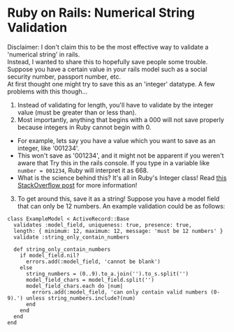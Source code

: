 # Ruby on Rails: Numerical String Validation
Disclaimer: I don't claim this to be the most effective way to validate a 'numerical string' in rails.<br>
Instead, I wanted to share this to hopefully save people some trouble.<br>
Suppose you have a certain value in your rails model such as a social security number, passport number, etc.<br>
At first thought one might try to save this as an 'integer' datatype. A few problems with this though...<br>
1. Instead of validating for length, you'll have to validate by the integer value (must be greater than or less than).
2. Most importantly, anything that begins with a 000 will not save properly because integers in Ruby cannot begin with 0.
- For example, lets say you have a value which you want to save as an integer, like '001234'.
- This won't save as '001234', and it might not be apparent if you weren't aware that Try this in the rails console. If you type in a variable like `number = 001234`, Ruby will interpret it as 668.
- What is the science behind this? It's all in Ruby's Integer class! Read [this StackOverflow post](http://stackoverflow.com/questions/28545559/how-to-work-with-leading-zeros-in-integers) for more information!
3. To get around this, save it as a string! Suppose you have a model field that can only be 12 numbers. An example validation could be as follows:

```
class ExampleModel < ActiveRecord::Base
  validates :model_field, uniqueness: true, presence: true,
  length: { minimum: 12, maximum: 12, message: 'must be 12 numbers' }
  validate :string_only_contain_numbers    
  
  def string_only_contain_numbers
    if model_field.nil?
      errors.add(:model_field, 'cannot be blank')
    else
      string_numbers = (0..9).to_a.join('').to_s.split('')
      model_field_chars = model_field.split('')
      model_field_chars.each do |num|
        errors.add(:model_field, 'can only contain valid numbers (0-9).') unless string_numbers.include?(num)
      end
    end
  end
end
```


